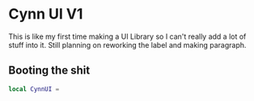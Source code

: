 # Cynn UI V1

This is like my first time making a UI Library so I can't really add a lot of stuff into it. Still planning on reworking the label and making paragraph.

## Booting the shit
```lua
local CynnUI = 
```
